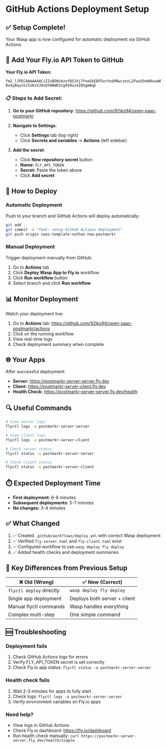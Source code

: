 # GitHub Actions Deployment Setup

## ✅ Setup Complete!

Your Wasp app is now configured for automatic deployment via GitHub Actions.

## 🔑 Add Your Fly.io API Token to GitHub

**Your Fly.io API Token:**
```
fm2_lJPECAAAAAAACiIZxBDNzAzofQ5JXj7YneGkEBFFwrVodHRwczovL2FwaS5mbHkuaW8vdjGUAJLOABOa2x8Lk7lodHRwczovL2FwaS5mbHkuaW8vYWFhL3YxxDxv443Gt0vedsJpUhXEZd73i2HWiuDKsbFLKATwP5Nn/6vYEAYqWmQdGJMQ8fv7/+h8ZvJtYCHfiQU476DETsHyFggBwR2E/u28wJoDzBdHM57cb+wIn/pMsJwapDkfx9r+irJQFXRbbXd1CiyxMU9+DdQumnYZtBOFl59Za6TAaWR6dX61CLPlFwtBBMQgxqfKlYzMH7D2jFH8SNO6/1mGCH1I1SoKf0YbX07/NfA=,fm2_lJPETsHyFggBwR2E/u28wJoDzBdHM57cb+wIn/pMsJwapDkfx9r+irJQFXRbbXd1CiyxMU9+DdQumnYZtBOFl59Za6TAaWR6dX61CLPlFwtBBMQQS+QGQD/L6pXux38SMY2M18O5aHR0cHM6Ly9hcGkuZmx5LmlvL2FhYS92MZYEks5o5I6vzmjkkSUXzgAS1lwKkc4AEtZcxCCJZ/5Icz3wRmDpKvTz/4ytz50qFQWVlGOyMHbPfilSTQ==,fo1_x-RoXyBayskJ1SKvXJ0xQYW8WD3zg9IHoz4ZQhgmWqE
```

### 📋 Steps to Add Secret:

1. **Go to your GitHub repository**: https://github.com/92jks94/open-saas-postmarkr

2. **Navigate to Settings**:
   - Click **Settings** tab (top right)
   - Click **Secrets and variables** → **Actions** (left sidebar)

3. **Add the secret**:
   - Click **New repository secret** button
   - **Name:** `FLY_API_TOKEN`
   - **Secret:** Paste the token above
   - Click **Add secret**

## 🚀 How to Deploy

### Automatic Deployment
Push to your branch and GitHub Actions will deploy automatically:
```bash
git add .
git commit -m "feat: setup GitHub Actions deployment"
git push origin saas-template-nathan-now-postmarkr
```

### Manual Deployment
Trigger deployment manually from GitHub:
1. Go to **Actions** tab
2. Click **Deploy Wasp App to Fly.io** workflow
3. Click **Run workflow** button
4. Select branch and click **Run workflow**

## 📊 Monitor Deployment

Watch your deployment live:
1. Go to **Actions** tab: https://github.com/92jks94/open-saas-postmarkr/actions
2. Click on the running workflow
3. View real-time logs
4. Check deployment summary when complete

## 🌐 Your Apps

After successful deployment:
- **Server:** https://postmarkr-server-server.fly.dev
- **Client:** https://postmarkr-server-client.fly.dev
- **Health Check:** https://postmarkr-server-server.fly.dev/health

## 🔍 Useful Commands

```bash
# View server logs
flyctl logs -a postmarkr-server-server

# View client logs
flyctl logs -a postmarkr-server-client

# Check server status
flyctl status -a postmarkr-server-server

# Check client status
flyctl status -a postmarkr-server-client
```

## ⏱️ Expected Deployment Time

- **First deployment:** 6-8 minutes
- **Subsequent deployments:** 5-7 minutes
- **No changes:** 3-4 minutes

## ✅ What Changed

1. ✅ Created `.github/workflows/deploy.yml` with correct Wasp deployment
2. ✅ Verified `fly-server.toml` and `fly-client.toml` exist
3. ✅ Configured workflow to use `wasp deploy fly deploy`
4. ✅ Added health checks and deployment summaries

## 🎯 Key Differences from Previous Setup

| ❌ Old (Wrong) | ✅ New (Correct) |
|---------------|-----------------|
| `flyctl deploy` directly | `wasp deploy fly deploy` |
| Single app deployment | Deploys both server + client |
| Manual flyctl commands | Wasp handles everything |
| Complex multi-step | One simple command |

## 🆘 Troubleshooting

### Deployment fails
1. Check GitHub Actions logs for errors
2. Verify FLY_API_TOKEN secret is set correctly
3. Check Fly.io app status: `flyctl status -a postmarkr-server-server`

### Health check fails
1. Wait 2-3 minutes for apps to fully start
2. Check logs: `flyctl logs -a postmarkr-server-server`
3. Verify environment variables on Fly.io apps

### Need help?
- View logs in GitHub Actions
- Check Fly.io dashboard: https://fly.io/dashboard
- Run health check manually: `curl https://postmarkr-server-server.fly.dev/health/simple`

